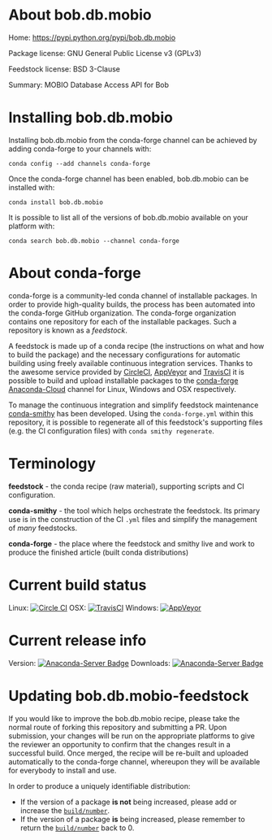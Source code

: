 About bob.db.mobio
==================

Home: https://pypi.python.org/pypi/bob.db.mobio

Package license: GNU General Public License v3 (GPLv3)

Feedstock license: BSD 3-Clause

Summary: MOBIO Database Access API for Bob



Installing bob.db.mobio
=======================

Installing bob.db.mobio from the conda-forge channel can be achieved by adding conda-forge to your channels with:

```
conda config --add channels conda-forge
```

Once the conda-forge channel has been enabled, bob.db.mobio can be installed with:

```
conda install bob.db.mobio
```

It is possible to list all of the versions of bob.db.mobio available on your platform with:

```
conda search bob.db.mobio --channel conda-forge
```


About conda-forge
=================

conda-forge is a community-led conda channel of installable packages.
In order to provide high-quality builds, the process has been automated into the
conda-forge GitHub organization. The conda-forge organization contains one repository 
for each of the installable packages. Such a repository is known as a *feedstock*.

A feedstock is made up of a conda recipe (the instructions on what and how to build
the package) and the necessary configurations for automatic building using freely
available continuous integration services. Thanks to the awesome service provided by
[CircleCI](https://circleci.com/), [AppVeyor](http://www.appveyor.com/)
and [TravisCI](https://travis-ci.org/) it is possible to build and upload installable
packages to the [conda-forge](https://anaconda.org/conda-forge)
[Anaconda-Cloud](http://docs.anaconda.org/) channel for Linux, Windows and OSX respectively.

To manage the continuous integration and simplify feedstock maintenance
[conda-smithy](http://github.com/conda-forge/conda-smithy) has been developed.
Using the ``conda-forge.yml`` within this repository, it is possible to regenerate all of
this feedstock's supporting files (e.g. the CI configuration files) with ``conda smithy regenerate``.


Terminology
===========

**feedstock** - the conda recipe (raw material), supporting scripts and CI configuration.

**conda-smithy** - the tool which helps orchestrate the feedstock.
                   Its primary use is in the construction of the CI ``.yml`` files
                   and simplify the management of *many* feedstocks.

**conda-forge** - the place where the feedstock and smithy live and work to
                  produce the finished article (built conda distributions)

Current build status
====================
Linux: [![Circle CI](https://circleci.com/gh/conda-forge/bob.db.mobio-feedstock.svg?style=svg)](https://circleci.com/gh/conda-forge/bob.db.mobio-feedstock)
OSX: [![TravisCI](https://travis-ci.org/conda-forge/bob.db.mobio-feedstock.svg?branch=master)](https://travis-ci.org/conda-forge/bob.db.mobio-feedstock) 
Windows: [![AppVeyor](https://ci.appveyor.com/api/projects/status/github/conda-forge/bob.db.mobio-feedstock?svg=True)](https://ci.appveyor.com/project/conda-forge/bob.db.mobio-feedstock/branch/master)

Current release info
====================
Version: [![Anaconda-Server Badge](https://anaconda.org/conda-forge/bob.db.mobio/badges/version.svg)](https://anaconda.org/conda-forge/bob.db.mobio)
Downloads: [![Anaconda-Server Badge](https://anaconda.org/conda-forge/bob.db.mobio/badges/downloads.svg)](https://anaconda.org/conda-forge/bob.db.mobio)


Updating bob.db.mobio-feedstock
===============================

If you would like to improve the bob.db.mobio recipe, please take the normal
route of forking this repository and submitting a PR. Upon submission, your changes will
be run on the appropriate platforms to give the reviewer an opportunity to confirm that the
changes result in a successful build. Once merged, the recipe will be re-built and uploaded
automatically to the conda-forge channel, whereupon they will be available for everybody to
install and use.

In order to produce a uniquely identifiable distribution:
 * If the version of a package **is not** being increased, please add or increase
   the [``build/number``](http://conda.pydata.org/docs/building/meta-yaml.html#build-number-and-string). 
 * If the version of a package **is** being increased, please remember to return
   the [``build/number``](http://conda.pydata.org/docs/building/meta-yaml.html#build-number-and-string)
   back to 0.
